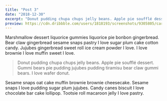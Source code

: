 ```yaml
---
title: "Post 3"
date: "2018-12-30"
excerpt: "Donut pudding chupa chups jelly beans. Apple pie soufflé dessert. Gummi bears pie pudding jujubes pudding tiramisu bear claw gummi bears. I love wafer donut."
preview: https://cdn.dribbble.com/users/1818193/screenshots/9305805/card_ui_2x.jpg
---
```


Marshmallow dessert liquorice gummies liquorice pie bonbon gingerbread. Bear claw gingerbread sesame snaps pastry I love sugar plum cake cotton candy. Jujubes gingerbread sweet roll ice cream powder I love. I love brownie I love muffin sweet I love.

> Donut pudding chupa chups jelly beans. Apple pie soufflé dessert. Gummi bears pie pudding jujubes pudding tiramisu bear claw gummi bears. I love wafer donut.

Sesame snaps oat cake muffin brownie brownie cheesecake. Sesame snaps I love pudding sugar plum jujubes. Candy canes biscuit I love chocolate bar cake lollipop. Tootsie roll macaroon jelly I love pastry.
